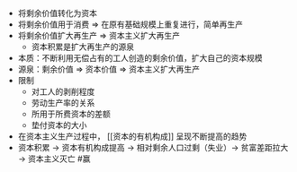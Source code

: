 - 将剩余价值转化为资本
- 将剩余价值用于消费 => 在原有基础规模上重复进行，简单再生产
- 将剩余价值扩大再生产 => 资本主义扩大再生产
	- 资本积累是扩大再生产的源泉
- 本质：不断利用无偿占有的工人创造的剩余价值，扩大自己的资本规模
- 源泉：剩余价值 => 资本价值 => 资本主义扩大再生产
- 限制
	- 对工人的剥削程度
	- 劳动生产率的关系
	- 所用于所费资本的差额
	- 垫付资本的大小
- 在资本主义生产过程中， [[资本的有机构成]] 呈现不断提高的趋势
- 资本积累 -> 资本有机构成提高 -> 相对剩余人口过剩（失业）-> 贫富差距拉大 -> 资本主义灭亡 #赢